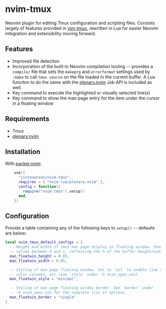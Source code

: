 # nvim-tmux

Neovim plugin for editing Tmux configuration and scripting files. Consists largely of features provided in [vim-tmux](https://github.com/tmux-plugins/vim-tmux), rewritten in Lua for easier Neovim integration and extensibility moving forward.

## Features

* Improved file detection
* Incorporation of the built-in Neovim compilation tooling -- provides a `compile/` file that sets the `makeprg` and `errorformat` settings used by `:make` to call `tmux source` on the file loaded in the current buffer. A Lua funciton to do the same with the [plenary.nvim](https://github.com/nvim-lua/plenary.nvim) Job API is included as well.
* Key command to execute the highlighted or visually selected line(s)
* Key command to show the man page entry for the item under the cursor in a floating window

## Requirements

* Tmux
* [plenary.nvim](https://github.com/nvim-lua/plenary.nvim)

## Installation

With [packer.nvim](https://github.com/wbthomason/packer.nvim):

```lua
    use({
      "jsstevenson/nvim-tmux",
      requires = { "nvim-lua/plenary.nvim" },
      config = function()
        require("nvim_tmux").setup()
      end,
    })
```

## Configuration

Provide a table containing any of the following keys to `setup()` -- defaults are below:

```lua
local nvim_tmux_default_configs = {
  -- Height and width of tmux man page display in floating window. Should be
  -- values between 0 and 1, reflecting the % of the buffer height/width to use
  man_floatwin_height = 0.85,
  man_floatwin_width = 0.85,

  -- Styling of man page floating window. Set to `nil` to enable line number,
  -- color columns, etc (see `style` under :h nvim_open_win)
  man_floatwin_style = "minimal",

  -- Styling of man page floating window border. See `border` under
  -- :h nvim_open_win for the complete list of options.
  man_floatwin_border = "single"
}
```
